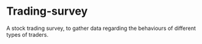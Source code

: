 # Trading-survey
A stock trading survey, to gather data regarding the behaviours of different types of traders.
